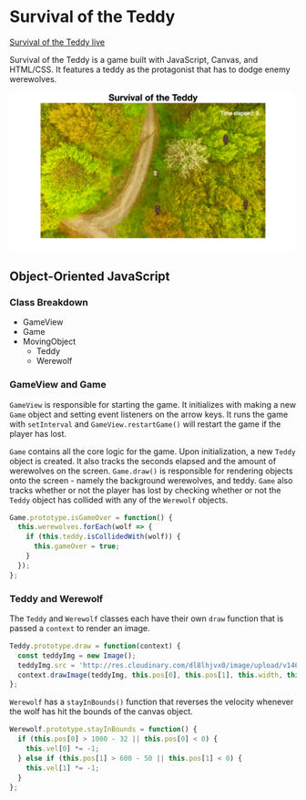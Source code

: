 # Survival of the Teddy

[Survival of the Teddy live][link]

[link]: https://chrome.google.com/webstore/detail/doctor-who-tab/ckpglafpbjagceoefmgcifimljefkenb

Survival of the Teddy is a game built with JavaScript, Canvas, and HTML/CSS. It features a teddy as the protagonist that has to dodge enemy werewolves.

![image of game][game_image]

[game_image]: js_game_screenshot.png  

## Object-Oriented JavaScript

### Class Breakdown
* GameView
* Game
* MovingObject
  * Teddy
  * Werewolf

### GameView and Game
`GameView` is responsible for starting the game. It initializes with making a new `Game` object and setting event listeners on the arrow keys. It runs the game with `setInterval` and `GameView.restartGame()` will restart the game if the player has lost.

`Game` contains all the core logic for the game. Upon initialization, a new `Teddy` object is created. It also tracks the seconds elapsed and the amount of werewolves on the screen. `Game.draw()` is responsible for rendering objects onto the screen - namely the background werewolves, and teddy. `Game` also tracks whether or not the player has lost by checking whether or not the `Teddy` object has collided with any of the `Werewolf` objects.

```javascript
Game.prototype.isGameOver = function() {
  this.werewolves.forEach(wolf => {
    if (this.teddy.isCollidedWith(wolf)) {
      this.gameOver = true;
    }
  });
};
```

### Teddy and Werewolf
The `Teddy` and `Werewolf` classes each have their own `draw` function that is passed a `context` to render an image.

```javascript
Teddy.prototype.draw = function(context) {
  const teddyImg = new Image();
  teddyImg.src = 'http://res.cloudinary.com/dl8lhjvx0/image/upload/v1468431900/bear_transparent_chauaj.png';
  context.drawImage(teddyImg, this.pos[0], this.pos[1], this.width, this.height);
};
```
`Werewolf` has a `stayInBounds()` function that reverses the velocity whenever the wolf has hit the bounds of the canvas object.

```javascript
Werewolf.prototype.stayInBounds = function() {
  if (this.pos[0] > 1000 - 32 || this.pos[0] < 0) {
    this.vel[0] *= -1;
  } else if (this.pos[1] > 600 - 50 || this.pos[1] < 0) {
    this.vel[1] *= -1;
  }
};
```
